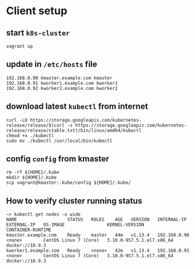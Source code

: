 # Client setup

## start `k8s-cluster`
```
vagrant up
```


## update in `/etc/hosts` file
```
192.168.0.90 kmaster.example.com kmaster
192.168.0.91 kworker1.example.com kworker1
192.168.0.92 kworker2.example.com kworker2
```
## download latest `kubectl` from internet
```
curl -LO https://storage.googleapis.com/kubernetes-release/release/$(curl -s https://storage.googleapis.com/kubernetes-release/release/stable.txt)/bin/linux/amd64/kubectl
chmod +x ./kubectl
sudo mv ./kubectl /usr/local/bin/kubectl
```

## config `config` from kmaster
```
rm -rf ${HOME}/.kube
mkdir ${HOME}/.kube
scp vagrant@kmaster:.kube/config ${HOME}/.kube/
```
## How to verify cluster running status
```
~> kubectl get nodes -o wide
NAME                   STATUS   ROLES    AGE   VERSION   INTERNAL-IP    EXTERNAL-IP   OS-IMAGE                KERNEL-VERSION              CONTAINER-RUNTIME
kmaster.example.com    Ready    master   44m   v1.13.4   192.168.0.90   <none>        CentOS Linux 7 (Core)   3.10.0-957.5.1.el7.x86_64   docker://18.9.3
kworker1.example.com   Ready    <none>   42m   v1.13.4   192.168.0.91   <none>        CentOS Linux 7 (Core)   3.10.0-957.5.1.el7.x86_64   docker://18.9.3
```
